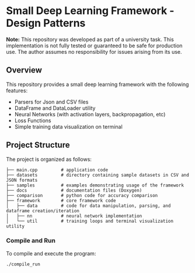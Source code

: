 # Small Deep Learning Framework - Design Patterns
**Note:** This repository was developed as part of a university task. This implementation is not fully tested or guaranteed to be safe for production use. The author assumes no responsibility for issues arising from its use.

## Overview

This repository provides a small deep learning framework with the following features:
- Parsers for Json and CSV files
- DataFrame and DataLoader utility
- Neural Networks (with activation layers, backpropagation, etc)
- Loss Functions
- Simple training data visualization on terminal

## Project Structure

The project is organized as follows:

```
├── main.cpp         # application code
├── datasets         # directory containing sample datasets in CSV and JSON formats
├── samples          # examples demonstrating usage of the framework
├── docs             # documentation files (Doxygen)
├── comparison       # python code for accuracy comparison
├── framework        # core framework code
│   ├── data         # code for data manipulation, parsing, and dataframe creation/iteration
│   ├── nn           # neural network implementation
│   └── util         # training loops and terminal visualization utility
```

### Compile and Run

To compile and execute the program:

`./compile_run`

